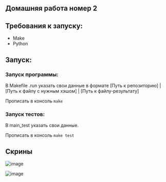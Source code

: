 ## Домашняя работа номер 2

## Требования к запуску:
- Make
- Python

## Запуск:

### Запуск программы:

В Makefile .run указать свои данные в формате [Путь к репозиторию] | [Путь к файлу с нужным хэшом] | [Путь к файлу-результату]

Прописать в консоль ```make```

### Запуск тестов:

В main_test указать свои данные.

Прописать в консоль ```make test```

## Скрины

![image](https://github.com/user-attachments/assets/6324ffb0-4da7-4036-9808-0b0e0923afb5)

![image](https://github.com/user-attachments/assets/bb45bbfd-5051-41fb-ad44-f0f0a5a3b235)
